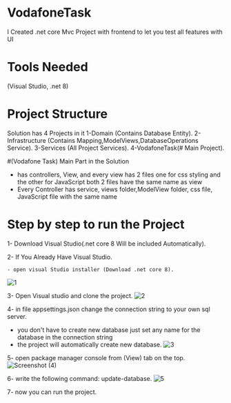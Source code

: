 # VodafoneTask
I Created .net core Mvc Project with frontend to let you test all features with UI
# Tools Needed 
(Visual Studio, .net 8)
# Project Structure 
  Solution has 4 Projects in it
    1-Domain (Contains Database Entity).
    2-Infrastructure (Contains Mapping,ModelViews,DatabaseOperations Service).
    3-Services (All Project Services).
    4-VodafoneTask(# Main Project).

#(Vodafone Task) Main Part in the Solution
* has controllers, View, and every view has 2 files one for css styling and the other for JavaScript both 2 files have the same name as view
* Every Controller has service, views folder,ModelView folder, css file, JavaScript file with the same name

# Step by step to run the Project
1- Download Visual Studio(.net core 8 Will be included Automatically).

2- If You Already Have Visual Studio.

    - open visual Studio installer (Download .net core 8).
![1](https://github.com/user-attachments/assets/18f5fe37-a7b2-4d72-b481-02206d7fe537)

3- Open Visual studio and clone the project.
![2](https://github.com/user-attachments/assets/8e0a080f-1f77-437c-83d7-7f594886752d)

4- in file appsettings.json change the connection string to your own sql server.
  - you don't have to create new database just set any name for the database in the connection string
  - the project will automatically create new database. 
![3](https://github.com/user-attachments/assets/63a41197-1c1f-4cc6-93e4-db733deb064b)

5- open package manager console from (View) tab on the top.
![Screenshot (4)](https://github.com/user-attachments/assets/0998c652-da72-471e-b8b8-ed9e2c2c4924)

6- write the following command: update-database.
![5](https://github.com/user-attachments/assets/6f540dcd-6e69-4262-a7d6-fc3bb2de431f)

7- now you can run the project.


